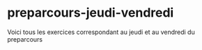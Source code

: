# preparcours-jeudi-vendredi

Voici tous les exercices correspondant au jeudi et au vendredi du preparcours
